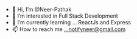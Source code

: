 - 👋 Hi, I’m @Neer-Pathak
- 👀 I’m interested in Full Stack Development
- 🌱 I’m currently learning ... ReactJs and Express
- 📫 How to reach me ...notifyneer@gmail.com

